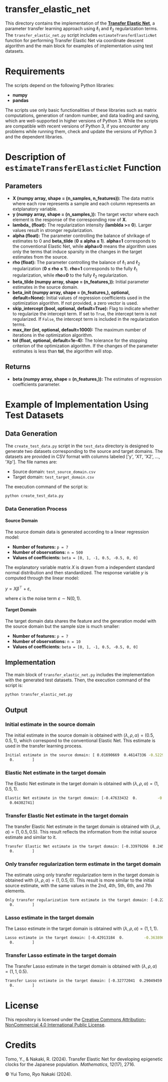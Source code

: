 # transfer_elastic_net

This directory contains the implementation of the [**Transfer Elastic Net**](https://doi.org/10.3390/math12172716), a parameter transfer learning approach using $\ell_1$ and $\ell_2$ regularization terms.
The `transfer_elastic_net.py` script includes `estimateTransferElasticNet` function for performing Transfer Elastic Net via coordinate descent algorithm and the main block for examples of implementation using test datasets.


# Requirements

The scripts depend on the following Python libraries:

- **numpy**
- **pandas**

The scripts use only basic functionalities of these libraries such as matrix computations, generation of random number, and data loading and saving, which are well-supported in higher versions of Python 3.
While the scripts are compatible with recent versions of Python 3, if you encounter any problems while running them, check and update the versions of Python 3 and the dependent libraries.


# Description of `estimateTransferElasticNet` Function

## Parameters

- **X (numpy array, shape = (n_samples, n_features)):** The data matrix where each row represents a sample and each column represents an extplanatory variable.
- **y (numpy array, shape = (n_samples,)):** The target vector where each element is the response of the corresponding row of **X**.
- **lambda_ (float):** The regularization intensity (**lamblda >= 0**). Larger values result in stronger regularization.
- **alpha (float):** The parameter controlling the balance of shrikage of estimates to 0 and **beta_tilde** (**0 ≤ alpha ≤ 1**). **alpha=1** corresponds to the conventional Elastic Net, while **alpha=0** means the algorithm uses only the terms that induce sparsity in the changes in the target estimates from the source.
- **rho (float):** The parameter controlling the balance of $\ell_1$ and $\ell_2$ regularization (**0 ≤ rho ≤ 1**). **rho=1** corresponds to the fully $\ell_1$ regularization, while **rho=0** to the fully $\ell_2$ regularization.
- **beta_tilde (numpy array, shape = (n_features,)):** Initial parameter estimates in the source domain.
- **beta_init (numpy array, shape = (n_features,), optional, default=None):** Initial values of regression coefficients used in the optimization algorithm. If not provided, a zero vector is used.
- **skip_intercept (bool, optional, default=True):** Flag to indicate whether to regularize the intercept term. If set to `True`, the intercept term is not regularized. If `False`, the intercept term is included in the regularization terms.
- **max_iter (int, optional, default=1000):** The maximum number of iterations in the optimization algorithm.
- **tol (float, optional, default=1e-4):** The tolerance for the stopping criterion of the optimization algorithm. If the changes of the parameter estimates is less than **tol**, the algorithm will stop.

## Returns

- **beta (numpy array, shape = (n_features,)):** The estimates of regression coefficients parameter.


# Example of Implementation Using Test Datasets

## Data Generation

The `create_test_data.py` script in the `test_data` directory is designed to generate two datasets corresponding to the source and target domains.
The datasets are provided in CSV format with columns labeled ['y', 'X1', 'X2', ..., 'Xp'].
The file names are:

- Source domain: `test_source_domain.csv`
- Target domain: `test_target_domain.csv`

The execution command of the script is:

```bash
python create_test_data.py
```

### Data Generation Process

#### Source Domain
The source domain data is generated according to a linear regression model:
- **Number of features:** `p = 7`
- **Number of observations:** `n = 500`
- **Values of coefficients:** `beta = [0, 1, -1, 0.5, -0.5, 0, 0]`

The explanatory variable matrix $X$ is drawn from a independent standard normal distribution and then standardized.
The response variable $y$ is computed through the linear model:

$y = X \beta^{\top} + \varepsilon$,

where $\epsilon$ is the noise term $\varepsilon \sim \mathrm{N}(0, 1)$.

#### Target Domain
The target domain data shares the feature and the generation model with the source domain but the sample size is much smaller:
- **Number of features:** `p = 7`
- **Number of observations:** `n = 10`
- **Values of coefficients:** `beta = [0, 1, -1, 0.5, -0.5, 0, 0]`

## Implementation

The main block of `transfer_elastic_net.py` includes the implementation with the generated test datasets.
Then, the execution command of the script is:

```bash
python transfer_elastic_net.py
```

## Output

### Initial estimate in the source domain

The initial estimate in the source domain is obtained with $(\lambda,\rho,\alpha)=(0.5,0.5,1)$, which correspond to the conventional Elastic Net.
This estimate is used in the transfer learning process.

```bash
Initial estimate in the source domain: [ 0.01690669  0.46147336 -0.52298964  0.19814112 -0.19001265  0.
  0.        ]
```

### Elastic Net estimate in the target domain

The Elastic Net estimate in the target domain is obtained with $(\lambda,\rho,\alpha)=(1,0.5,1)$.

```bash
Elastic Net estimate in the target domain: [-0.47633432  0.         -0.35490085  0.1579884  -0.11971403  0.
  0.04302741]
```

### Transfer Elastic Net estimate in the target domain

The transfer Elastic Net estimate in the target domain is obtained with $(\lambda,\rho,\alpha)=(1,0.5,0.5)$.
This result reflects the information from the initial source estimate and similar to it.

```bash
Transfer Elastic Net estimate in the target domain: [-0.33979266  0.24550914 -0.52944967  0.17937543 -0.14250949  0.
  0.        ]
```

### Only transfer regularization term estimate in the target domain

The estimate using only transfer regularization term in the target domain is obtained with $(\lambda,\rho,\alpha)=(1,0.5,0)$.
This result is more similar to the initial source estimate, with the same values in the 2nd, 4th, 5th, 6th, and 7th elements.

```bash
Only transfer regularization term estimate in the target domain: [-0.22924641  0.46147336 -0.68692759  0.19814112 -0.19001265  0.
  0.        ]
```

### Lasso estimate in the target domain

The Lasso estimate in the target domain is obtained with $(\lambda,\rho,\alpha)=(1,1,1)$.

```bash
Lasso estimate in the target domain: [-0.42913184  0.         -0.36389008  0.          0.          0.
  0.        ]
```

### Transfer Lasso estimate in the target domain

The Transfer Lasso estimate in the target domain is obtained with $(\lambda,\rho,\alpha)=(1,1,0.5)$.

```bash
Transfer Lasso estimate in the target domain: [-0.32772041  0.29049459 -0.52298964  0.19814112 -0.19001265  0.
  0.        ]
```


# License

This repository is licensed under the [Creative Commons Attribution-NonCommercial 4.0 International Public License](LICENSE).


# Credits

Tomo, Y., & Nakaki, R. (2024). Transfer Elastic Net for developing epigenetic clocks for the Japanese population. *Mathematics*, 12(17), 2716.

© Yui Tomo, Ryo Nakaki (2024).
